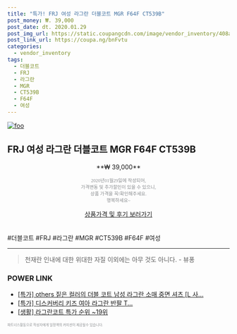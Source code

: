 ```yaml
--- 
title: "특가! FRJ 여성 라그란 더블코트 MGR F64F CT539B" 
post_money: ₩. 39,000 
post_date: dt. 2020.01.29 
post_img_url: https://static.coupangcdn.com/image/vendor_inventory/408a/4b9fef3cc3b852a1afda3facd6a4ec117d60a0c20094d1066420f9dd95b3.jpg 
post_link_url: https://coupa.ng/bnFvtu 
categories: 
  - vendor_inventory 
tags: 
  - 더블코트 
  - FRJ 
  - 라그란 
  - MGR 
  - CT539B 
  - F64F 
  - 여성 
--- 
```

[![foo](https://static.coupangcdn.com/image/vendor_inventory/408a/4b9fef3cc3b852a1afda3facd6a4ec117d60a0c20094d1066420f9dd95b3.jpg)](https://coupa.ng/bnFvtu) 

## FRJ 여성 라그란 더블코트 MGR F64F CT539B 
<p style="text-align: center;">**₩ 39,000**</p> 
<p style="text-align: center;"><span style="color: #898c8f; font-family: Georgia,Times,serif; font-size: 0.75em;">2020년01월29일에 작성되어, <br>가격변동 및 추가할인이 있을 수 있으니,<br> 상품 가격을 꼭!확인해주세요.<br>행복하세요~</span> 
</p>	 
<div markdown="0" style="text-align: center;"><a href="https://coupa.ng/bnFvtu" class="btn btn--success">상품가격 및 후기 보러가기</a></div> 
<br><br> 
  #더블코트 #FRJ #라그란 #MGR #CT539B #F64F #여성 
<hr> 

> 천재란 인내에 대한 위대한 자질 이외에는 아무 것도 아니다. - 뷰퐁 


### POWER LINK

* <a href="https://blog.naver.com/santokki14/221789600136" target="_blank">[특가] others 짙은 컬러의 더블 코트 남성 라그란 소매 중면 셔츠 [L 사...</a>
* <a href="https://blog.naver.com/an0733/221787654095" target="_blank">[특가] 디스커버리 키즈 여아 라그란 반팔 T...</a>
* <a href="https://blog.naver.com/sakai111/221789224214" target="_blank"> [생활] 라그란코트 특가 순위 ~19위</a>

<span style="color: #898c8f; font-family: Georgia,Times,serif; font-size: 0.55em;">파트너스활동으로 작성자에게 일정액의 커미션이 제공될수 있습니다.</span> 
